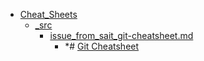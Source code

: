 - <a href = "F:\Node_projects\Node_Way\NBase\_Md\_Index\_Git.old\content\Docs\git-scm.com\Cheat_Sheets\cat.Cheat_Sheets\dir.Cheat_Sheets.md">Cheat_Sheets</a>
    - <a href = "F:\Node_projects\Node_Way\NBase\_Md\_Index\_Git.old\content\Docs\git-scm.com\Cheat_Sheets\_src\cat._src\dir._src.md">_src</a>
        - <a href = "F:\Node_projects\Node_Way\NBase\_Md\_Index\_Git.old\content\Docs\git-scm.com\Cheat_Sheets\_src\issue_from_sait_git-cheatsheet.md">issue_from_sait_git-cheatsheet.md</a>
            - *# [Git Cheatsheet](https://ndpsoftware.com/git-cheatsheet.html#loc=index;) 
    
